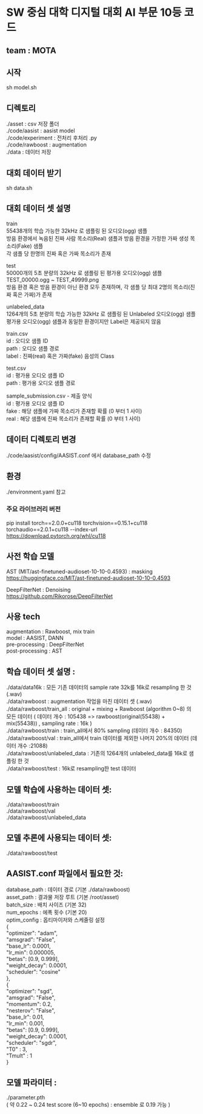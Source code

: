 # SW 중심 대학 디지털 대회 AI 부문 10등 코드
## team : MOTA

## 시작
sh model.sh

## 디렉토리
./asset : csv 저장 폴더 <br />
./code/aasist : aasist model <br />
./code/experiment : 전처리 후처리 .py <br />
./code/rawboost : augmentation <br />
./data : 데이터 저장 <br />

## 대회 데이터 받기
sh data.sh

## 대회 데이터 셋 설명
train <br />
55438개의 학습 가능한 32kHz 로 샘플링 된 오디오(ogg) 샘플 <br />
방음 환경에서 녹음된 진짜 사람 목소리(Real) 샘플과 방음 환경을 가정한 가짜 생성 목소리(Fake) 샘플 <br />
각 샘플 당 한명의 진짜 혹은 가짜 목소리가 존재 <br />


test <br />
50000개의 5초 분량의 32kHz 로 샘플링 된 평가용 오디오(ogg) 샘플 <br />
TEST_00000.ogg ~ TEST_49999.png <br />
방음 환경 혹은 방음 환경이 아닌 환경 모두 존재하며, 각 샘플 당 최대 2명의 목소리(진짜 혹은 가짜)가 존재 <br />


unlabeled_data <br />
1264개의 5초 분량의 학습 가능한 32kHz 로 샘플링 된 Unlabeled 오디오(ogg) 샘플 <br />
평가용 오디오(ogg) 샘플과 동일한 환경이지만 Label은 제공되지 않음 <br />


train.csv <br />
id : 오디오 샘플 ID <br />
path : 오디오 샘플 경로 <br />
label : 진짜(real) 혹은 가짜(fake) 음성의 Class <br />


test.csv <br />
id : 평가용 오디오 샘플 ID <br />
path : 평가용 오디오 샘플 경로 <br />


sample_submission.csv - 제출 양식 <br />
id : 평가용 오디오 샘플 ID <br />
fake : 해당 샘플에 가짜 목소리가 존재할 확률 (0 부터 1 사이) <br />
real : 해당 샘플에 진짜 목소리가 존재할 확률 (0 부터 1 사이) <br />

## 데이터 디렉토리 변경
./code/aasist/config/AASIST.conf 에서 database_path 수정

## 환경
./environment.yaml 참고

### 주요 라이브러리 버전 
pip install torch==2.0.0+cu118 torchvision==0.15.1+cu118 torchaudio==2.0.1+cu118 --index-url https://download.pytorch.org/whl/cu118

## 사전 학습 모델
AST (MIT/ast-finetuned-audioset-10-10-0.4593) : masking <br />
https://huggingface.co/MIT/ast-finetuned-audioset-10-10-0.4593 <br />

DeepFilterNet : Denoising <br />
https://github.com/Rikorose/DeepFilterNet <br />

## 사용 tech
augmentation : Rawboost, mix train <br />
model : AASIST, DANN <br />
pre-processing : DeepFilterNet <br />
post-processing : AST <br />

## 학습 데이터 셋 설명 :

./data/data16k : 모든 기존 데이터의 sample rate 32k를 16k로 resampling 한 것 (.wav)<br />
./data/rawboost : augmentation 작업을 마친 데이터 셋 (.wav)<br />
./data/rawboost/train_all : original + mixing + Rawboost (algorithm 0~8) 의 모든 데이터 ( 데이터 개수 : 105438 => rawboost(original(55438) + mix(55438)) , sampling rate : 16k ) <br />
./data/rawboost/train : train_all에서 80% sampling (데이터 개수 : 84350) <br />
./data/rawboost/val :  train_all에서 train 데이터를 제외한 나머지 20%의 데이터 (데이터 개수 :21088) <br />
./data/rawboost/unlabeled_data : 기존의 1264개의 unlabeled_data를 16k로 샘플링 한 것 <br />
./data/rawboost/test : 16k로 resampling한 test 데이터 <br />

## 모델 학습에 사용하는 데이터 셋:
./data/rawboost/train <br />
./data/rawboost/val <br />
./data/rawboost/unlabeled_data <br />

## 모델 추론에 사용되는 데이터 셋:
./data/rawboost/test <br />


## AASIST.conf 파일에서 필요한 것:
database_path : 데이터 경로 (기본 ./data/rawboost) <br />
asset_path : 결과물 저장 루트 (기본 /root/asset) <br />
batch_size : 배치 사이즈 (기본 32) <br />
num_epochs : 에폭 횟수 (기본 20) <br />
optim_config : 옵티마이저와 스케줄링 설정 <br />
{ <br />
        "optimizer": "adam", <br />
        "amsgrad": "False", <br />
        "base_lr": 0.0001, <br />
        "lr_min": 0.000005, <br />
        "betas": [0.9, 0.999], <br />
        "weight_decay": 0.0001, <br />
        "scheduler": "cosine" <br />
}, <br />
{ <br />
        "optimizer": "sgd", <br />
        "amsgrad": "False", <br />
        "momentum": 0.2, <br />
        "nesterov": "False", <br />
        "base_lr": 0.01, <br />
        "lr_min": 0.001, <br />
        "betas": [0.9, 0.999], <br />
        "weight_decay": 0.0001, <br />
        "scheduler": "sgdr", <br />
        "T0" : 3, <br />
        "Tmult" : 1 <br />
} <br />

## 모델 파라미터 : <br />
./parameter.pth  <br />
( 약 0.22 ~ 0.24 test score (6~10 epochs) :  ensemble 로 0.19 가능 ) <br />
